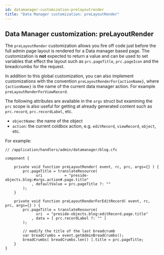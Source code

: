 ```yaml
---
id: datamanager-customization-prelayoutrender
title: "Data Manager customization: preLayoutRender"
---
```


## Data Manager customization: preLayoutRender

The `preLayoutRender` customization allows you fire off code just before the full admin page layout is rendered for a Data manager based page. The customization is **not** expected to return a value and can be used to set variables that effect the layout such as `prc.pageTitle`, `prc.pageIcon` and the breadcrumbs for the request.

In addition to this global customization, you can also implement customizations with the convention `preLayoutRenderFor{actionName}`, where `{actionName}` is the name of the current data manager action. For example `preLayoutRenderForViewRecord`.

The following attributes are available in the `args` struct but examining the `prc` scope is also useful for getting at already generated content such as `prc.record`, `prc.recordLabel`, etc.

* `objectName`: the name of the object
* `action`: the current coldbox action, e.g. `editRecord`, `viewRecord`, `object`, etc.


For example:

```luceescript
// /application/handlers/admin/datamanager/blog.cfc

component {

    private void function preLayoutRender( event, rc, prc, args={} ) {
        prc.pageTitle = translateResource(
              uri          = "preside-objects.blog:#args.action#.page.title"
            , defaultValue = prc.pageTitle ?: ""
        );
    }

    private void function preLayoutRenderForEditRecord( event, rc, prc, args={} ) {
        prc.pageTitle = translateResource(
              uri  = "preside-objects.blog:editRecord.page.title"
            , data = [ prc.recordLabel ?: "" ]
        );

        // modify the title of the last breadcrumb
        var breadCrumbs = event.getAdminBreadCrumbs();
        breadCrumbs[ breadCrumbs.len() ].title = prc.pageTitle;
    }
}
```